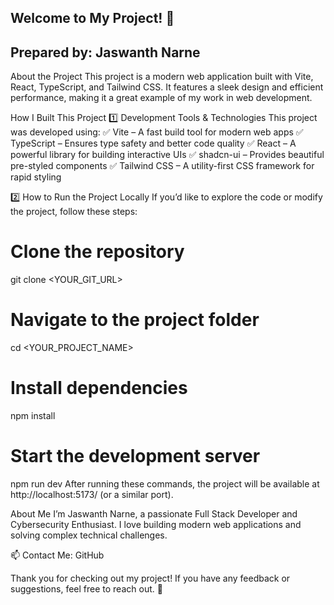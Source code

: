 Welcome to My Project! 🚀
----
Prepared by: Jaswanth Narne
----
About the Project
This project is a modern web application built with Vite, React, TypeScript, and Tailwind CSS. It features a sleek design and efficient performance, making it a great example of my work in web development.

How I Built This Project
1️⃣ Development Tools & Technologies
This project was developed using:
✅ Vite – A fast build tool for modern web apps
✅ TypeScript – Ensures type safety and better code quality
✅ React – A powerful library for building interactive UIs
✅ shadcn-ui – Provides beautiful pre-styled components
✅ Tailwind CSS – A utility-first CSS framework for rapid styling

2️⃣ How to Run the Project Locally
If you’d like to explore the code or modify the project, follow these steps:

# Clone the repository
git clone <YOUR_GIT_URL>

# Navigate to the project folder
cd <YOUR_PROJECT_NAME>

# Install dependencies
npm install

# Start the development server
npm run dev
After running these commands, the project will be available at http://localhost:5173/ (or a similar port).

About Me
I’m Jaswanth Narne, a passionate Full Stack Developer and Cybersecurity Enthusiast. I love building modern web applications and solving complex technical challenges.

📫 Contact Me: GitHub

Thank you for checking out my project! If you have any feedback or suggestions, feel free to reach out. 🚀

